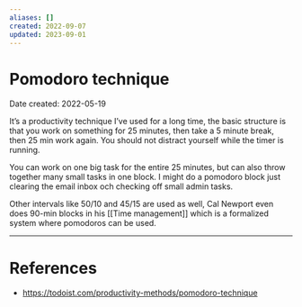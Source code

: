 ```yaml
---
aliases: []
created: 2022-09-07
updated: 2023-09-01
---
```


# Pomodoro technique
Date created: 2022-05-19

It’s a productivity technique I’ve used for a long time, the basic structure is that you work on something for 25 minutes, then take a 5 minute break, then 25 min work again. You should not distract yourself while the timer is running.

You can work on one big task for the entire 25 minutes, but can also throw together many small tasks in one block. I might do a pomodoro block just clearing the email inbox och checking off small admin tasks.

Other intervals like 50/10 and 45/15 are used as well, Cal Newport even does 90-min blocks in his [[Time management]] which is a formalized system where pomodoros can be used.

---
# References
* https://todoist.com/productivity-methods/pomodoro-technique